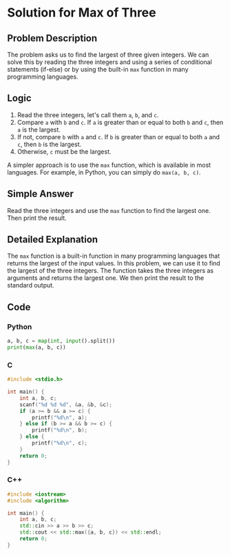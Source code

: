 # Solution for Max of Three

## Problem Description

The problem asks us to find the largest of three given integers. We can solve this by reading the three integers and using a series of conditional statements (if-else) or by using the built-in `max` function in many programming languages.

## Logic

1. Read the three integers, let's call them `a`, `b`, and `c`.
2. Compare `a` with `b` and `c`. If `a` is greater than or equal to both `b` and `c`, then `a` is the largest.
3. If not, compare `b` with `a` and `c`. If `b` is greater than or equal to both `a` and `c`, then `b` is the largest.
4. Otherwise, `c` must be the largest.

A simpler approach is to use the `max` function, which is available in most languages. For example, in Python, you can simply do `max(a, b, c)`.

## Simple Answer

Read the three integers and use the `max` function to find the largest one. Then print the result.

## Detailed Explanation

The `max` function is a built-in function in many programming languages that returns the largest of the input values. In this problem, we can use it to find the largest of the three integers. The function takes the three integers as arguments and returns the largest one. We then print the result to the standard output.

## Code

### Python

```python
a, b, c = map(int, input().split())
print(max(a, b, c))
```

### C

```c
#include <stdio.h>

int main() {
    int a, b, c;
    scanf("%d %d %d", &a, &b, &c);
    if (a >= b && a >= c) {
        printf("%d\n", a);
    } else if (b >= a && b >= c) {
        printf("%d\n", b);
    } else {
        printf("%d\n", c);
    }
    return 0;
}
```

### C++

```cpp
#include <iostream>
#include <algorithm>

int main() {
    int a, b, c;
    std::cin >> a >> b >> c;
    std::cout << std::max({a, b, c}) << std::endl;
    return 0;
}
```
